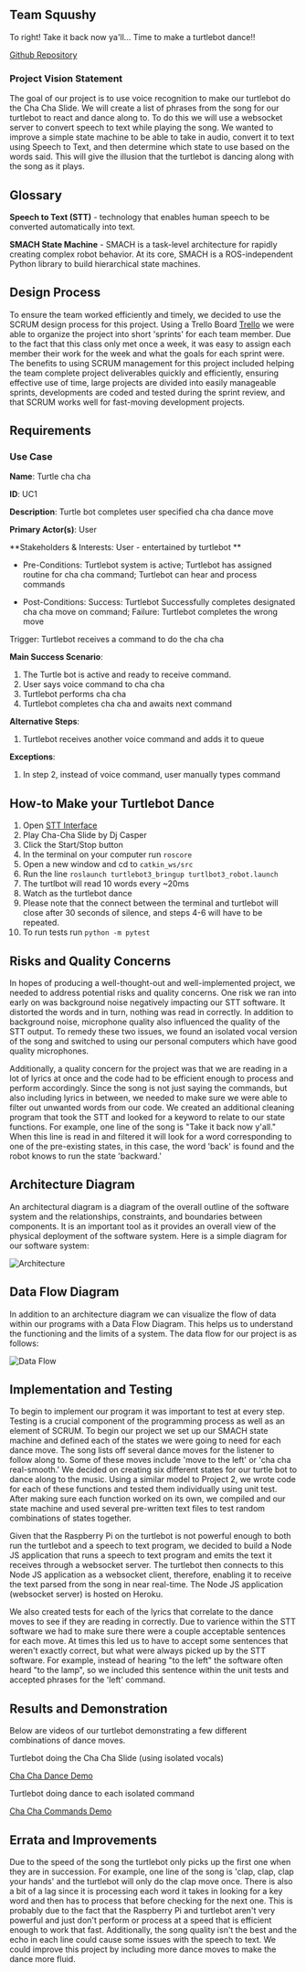 ## Team Squushy 
To right! Take it back now ya'll... 
Time to make a turtlebot dance!!


[Github Repository](https://github.com/SAREC-Lab/CARS6/tree/FinalProject)

### Project Vision Statement

The goal of our project is to use voice recognition to make our turtlebot do the Cha Cha Slide. We will create a list of phrases from the song for our turtlebot to react and dance along to. To do this we will use a websocket server to convert speech to text while playing the song. We wanted to improve a simple state machine to be able to take in audio, convert it to text using Speech to Text, and then determine which state to use based on the words said. This will give the illusion that the turtlebot is dancing along with the song as it plays. 

## Glossary

**Speech to Text (STT)** - technology that enables human speech to be converted automatically into text.


**SMACH State Machine** -  SMACH is a task-level architecture for rapidly creating complex robot behavior. At its core, SMACH is a ROS-independent Python library to build hierarchical state machines.

## Design Process
To ensure the team worked efficiently and timely, we decided to use the SCRUM design process for this project. Using a Trello Board [Trello](https://trello.com/b/zSGkMq1g/final-project) we were able to organize the project into short 'sprints' for each team member. Due to the fact that this class only met once a week, it was easy to assign each member their work for the week and what the goals for each sprint were. The benefits to using SCRUM management for this project included helping the team complete project deliverables quickly and efficiently, ensuring effective use of time, large projects are divided into easily manageable sprints, developments are coded and tested during the sprint review, and that SCRUM works well for fast-moving development projects. 

## Requirements
### Use Case 
**Name**: Turtle cha cha

**ID**: UC1

**Description**: Turtle bot completes user specified cha cha dance move

**Primary Actor(s)**: User

**Stakeholders & Interests: User - entertained by turtlebot **

- Pre-Conditions: Turtlebot system is active; Turtlebot has assigned routine for cha cha command; Turtlebot can hear and process commands

- Post-Conditions: Success: Turtlebot Successfully completes designated cha cha move on command; Failure: Turtlebot completes the wrong move

Trigger: Turtlebot receives a command to do the cha cha

**Main Success Scenario**:

1. The Turtle bot is active and ready to receive command.
2. User says voice command to cha cha
3. Turtlebot performs cha cha
4. Turtlebot completes cha cha and awaits next command

**Alternative Steps**:
1. Turtlebot receives another voice command and adds it to queue

**Exceptions**:
1. In step 2, instead of voice command, user manually types command

## How-to Make your Turtlebot Dance
1. Open [STT Interface](https://squushy.herokuapp.com/)
2. Play Cha-Cha Slide by Dj Casper 
3. Click the Start/Stop button
4. In the terminal on your computer run  `roscore`
5. Open a new window and cd to `catkin_ws/src` 
6. Run the line `roslaunch turtlebot3_bringup turtlbot3_robot.launch`
7. The turtlbot will read 10 words every ~20ms 
8. Watch as the turtlebot dance
9. Please note that the connect between the terminal and turtlebot will close after 30 seconds of silence, and steps 4-6 will have to be repeated.
10. To run tests run `python -m pytest`

## Risks and Quality Concerns
In hopes of producing a well-thought-out and well-implemented project, we needed to address potential risks and quality concerns. One risk we ran into early on was background noise negatively impacting our STT software. It distorted the words and in turn, nothing was read in correctly. In addition to background noise, microphone quality also influenced the quality of the STT output. To remedy these two issues, we found an isolated vocal version of the song and switched to using our personal computers which have good quality microphones. 


Additionally, a quality concern for the project was that we are reading in a lot of lyrics at once and the code had to be efficient enough to process and perform accordingly. Since the song is not just saying the commands, but also including lyrics in between, we needed to make sure we were able to filter out unwanted words from our code. We created an additional cleaning program that took the STT and looked for a keyword to relate to our state functions. For example, one line of the song is "Take it back now y'all." When this line is read in and filtered it will look for a word corresponding to one of the pre-existing states, in this case, the word 'back' is found and the robot knows to run the state 'backward.' 


## Architecture Diagram
An architectural diagram is a diagram of the overall outline of the software system and the relationships, constraints, and boundaries between components. It is an important tool as it provides an overall view of the physical deployment of the software system. Here is a simple diagram for our software system:

![Architecture](./archdiag.jpeg)

## Data Flow Diagram 
In addition to an architecture diagram we can visualize the flow of data within our programs with a Data Flow Diagram. This helps us to understand the functioning and the limits of a system. The data flow for our project is as follows: 

![Data Flow](./dataflow.jpeg)

## Implementation and Testing
To begin to implement our program it was important to test at every step. Testing is a crucial component of the programming process as well as an element of SCRUM. To begin our project we set up our SMACH state machine and defined each of the states we were going to need for each dance move. The song lists off several dance moves for the listener to follow along to. Some of these moves include 'move to the left' or 'cha cha real-smooth.' We decided on creating six different states for our turtle bot to dance along to the music. Using a similar model to Project 2, we wrote code for each of these functions and tested them individually using unit test. After making sure each function worked on its own, we compiled and our state machine and used several pre-written text files to test random combinations of states together. 

Given that the Raspberry Pi on the turtlebot is not powerful enough to both run the turtlebot and a speech to text program, we decided to build a Node JS application that runs a speech to text program and emits the text it receives through a websocket server. The turtlebot then connects to this Node JS application as a websocket client, therefore, enabling it to receive the text parsed from the song in near real-time. The Node JS application (websocket server) is hosted on Heroku. 

We also created tests for each of the lyrics that correlate to the dance moves to see if they are reading in correctly. Due to varience within the STT software we had to make sure there were a couple acceptable sentences for each move. At times this led us to have to accept some sentences that weren't exactly correct, but what were always picked up by the STT software. For example, instead of hearing "to the left" the software often heard "to the lamp", so we included this sentence within the unit tests and accepted phrases for the 'left' command. 


## Results and Demonstration
Below are videos of our turtlebot demonstrating a few different combinations of dance moves. 

Turtlebot doing the Cha Cha Slide (using isolated vocals)

[Cha Cha Dance Demo](https://youtu.be/Y3bkboiANPM)

Turtlebot doing dance to each isolated command

[Cha Cha Commands Demo](https://youtu.be/JVmMial98RI)



## Errata and Improvements 
Due to the speed of the song the turtlebot only picks up the first one when they are in succession. For example, one line of the song is 'clap, clap, clap your hands' and the turtlebot will only do the clap move once. There is also a bit of a lag since it is processing each word it takes in looking for a key word and then has to process that before checking for the next one. This is probably due to the fact that the Raspberry Pi and turtlebot aren't very powerful and just don't perform or process at a speed that is efficient enough to work that fast. Additionally, the song quality isn't the best and the echo in each line could cause some issues with the speech to text. We could improve this project by including more dance moves to make the dance more fluid. 
